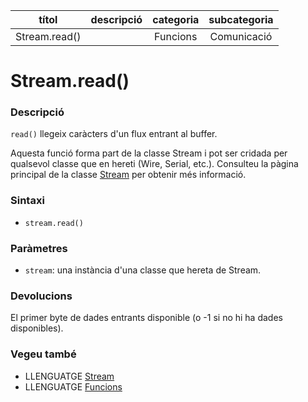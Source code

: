 
| títol | descripció   | categoria  | subcategoria        |
| :---: | :----------: | :--------: | :-----------------: |
| Stream.read() | | Funcions | Comunicació |

# Stream.read()

### Descripció

`read()` llegeix caràcters d'un flux entrant al buffer.

Aquesta funció forma part de la classe Stream i pot ser cridada per qualsevol classe que en hereti (Wire, Serial, etc.). Consulteu la pàgina principal de la classe [Stream](../Stream.md) per obtenir més informació.

### Sintaxi

* `stream.read()`

### Paràmetres

* `stream`: una instància d'una classe que hereta de Stream.

### Devolucions

El primer byte de dades entrants disponible (o -1 si no hi ha dades disponibles).

### Vegeu també

*  LLENGUATGE [Stream](../Stream.md)  
*  LLENGUATGE [Funcions](../../Funcions.md)
